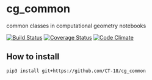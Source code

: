 # cg_common
common classes in computational geometry notebooks

[![Build Status](https://travis-ci.org/CT-18/cg_common.svg?branch=master)](https://travis-ci.org/CT-18/cg_common)
[![Coverage Status](https://coveralls.io/repos/github/CT-18/cg_common/badge.svg?branch=master)](https://coveralls.io/github/CT-18/cg_common?branch=master)
[![Code Climate](https://codeclimate.com/github/CT-18/cg_common/badges/gpa.svg)](https://codeclimate.com/github/CT-18/cg_common)

## How to install
    pip3 install git+https://github.com/CT-18/cg_common